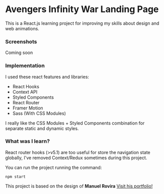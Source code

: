 # Avengers Infinity War Landing Page

This is a React.js learning project for improving my skills about design and web animations.

### Screenshots

Coming soon

### Implementation

I used these react features and libraries:

-   React Hooks
-   Context API
-   Styled Components
-   React Router
-   Framer Motion
-   Sass (With CSS Modules)

I really like the CSS Modules + Styled Components combination for separate static and dynamic styles.

### What was I learn?

React router hooks (>v5.1) are too useful for store the navigation state globally, I've removed Context/Redux sometimes during this project.

You can run the project running the command:

`npm start`

This project is based on the design of **Manuel Rovira** [Visit his portfolio!](https://www.behance.net/gallery/64907137/Avengers-Infinity-War)
